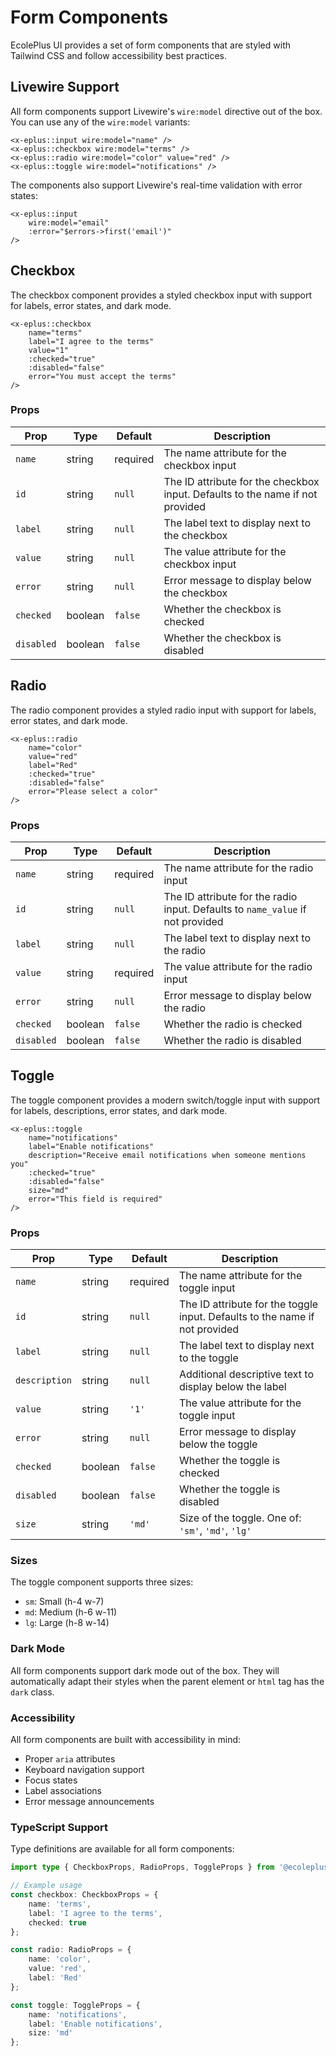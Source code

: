 # Form Components

EcolePlus UI provides a set of form components that are styled with Tailwind CSS and follow accessibility best practices.

## Livewire Support

All form components support Livewire's `wire:model` directive out of the box. You can use any of the `wire:model` variants:

```blade
<x-eplus::input wire:model="name" />
<x-eplus::checkbox wire:model="terms" />
<x-eplus::radio wire:model="color" value="red" />
<x-eplus::toggle wire:model="notifications" />
```

The components also support Livewire's real-time validation with error states:

```blade
<x-eplus::input
    wire:model="email"
    :error="$errors->first('email')"
/>
```

## Checkbox

The checkbox component provides a styled checkbox input with support for labels, error states, and dark mode.

```blade
<x-eplus::checkbox
    name="terms"
    label="I agree to the terms"
    value="1"
    :checked="true"
    :disabled="false"
    error="You must accept the terms"
/>
```

### Props

| Prop | Type | Default | Description |
|------|------|---------|-------------|
| `name` | string | required | The name attribute for the checkbox input |
| `id` | string | `null` | The ID attribute for the checkbox input. Defaults to the name if not provided |
| `label` | string | `null` | The label text to display next to the checkbox |
| `value` | string | `null` | The value attribute for the checkbox input |
| `error` | string | `null` | Error message to display below the checkbox |
| `checked` | boolean | `false` | Whether the checkbox is checked |
| `disabled` | boolean | `false` | Whether the checkbox is disabled |

## Radio

The radio component provides a styled radio input with support for labels, error states, and dark mode.

```blade
<x-eplus::radio
    name="color"
    value="red"
    label="Red"
    :checked="true"
    :disabled="false"
    error="Please select a color"
/>
```

### Props

| Prop | Type | Default | Description |
|------|------|---------|-------------|
| `name` | string | required | The name attribute for the radio input |
| `id` | string | `null` | The ID attribute for the radio input. Defaults to `name_value` if not provided |
| `label` | string | `null` | The label text to display next to the radio |
| `value` | string | required | The value attribute for the radio input |
| `error` | string | `null` | Error message to display below the radio |
| `checked` | boolean | `false` | Whether the radio is checked |
| `disabled` | boolean | `false` | Whether the radio is disabled |

## Toggle

The toggle component provides a modern switch/toggle input with support for labels, descriptions, error states, and dark mode.

```blade
<x-eplus::toggle
    name="notifications"
    label="Enable notifications"
    description="Receive email notifications when someone mentions you"
    :checked="true"
    :disabled="false"
    size="md"
    error="This field is required"
/>
```

### Props

| Prop | Type | Default | Description |
|------|------|---------|-------------|
| `name` | string | required | The name attribute for the toggle input |
| `id` | string | `null` | The ID attribute for the toggle input. Defaults to the name if not provided |
| `label` | string | `null` | The label text to display next to the toggle |
| `description` | string | `null` | Additional descriptive text to display below the label |
| `value` | string | `'1'` | The value attribute for the toggle input |
| `error` | string | `null` | Error message to display below the toggle |
| `checked` | boolean | `false` | Whether the toggle is checked |
| `disabled` | boolean | `false` | Whether the toggle is disabled |
| `size` | string | `'md'` | Size of the toggle. One of: `'sm'`, `'md'`, `'lg'` |

### Sizes

The toggle component supports three sizes:

- `sm`: Small (h-4 w-7)
- `md`: Medium (h-6 w-11)
- `lg`: Large (h-8 w-14)

### Dark Mode

All form components support dark mode out of the box. They will automatically adapt their styles when the parent element or `html` tag has the `dark` class.

### Accessibility

All form components are built with accessibility in mind:

- Proper `aria` attributes
- Keyboard navigation support
- Focus states
- Label associations
- Error message announcements

### TypeScript Support

Type definitions are available for all form components:

```typescript
import type { CheckboxProps, RadioProps, ToggleProps } from '@ecoleplus/ui';

// Example usage
const checkbox: CheckboxProps = {
    name: 'terms',
    label: 'I agree to the terms',
    checked: true
};

const radio: RadioProps = {
    name: 'color',
    value: 'red',
    label: 'Red'
};

const toggle: ToggleProps = {
    name: 'notifications',
    label: 'Enable notifications',
    size: 'md'
};
``` 
